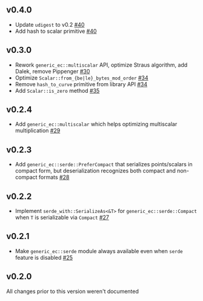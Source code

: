 ## v0.4.0
* Update `udigest` to v0.2 [#40]
* Add hash to scalar primitive [#40]

[#40]: https://github.com/dfns/generic-ec/pull/40

## v0.3.0
* Rework `generic_ec::multiscalar` API, optimize Straus algorithm, add Dalek, remove
  Pippenger [#30]
* Optimize `Scalar::from_{be|le}_bytes_mod_order` [#34]
* Remove `hash_to_curve` primitive from library API [#34]
* Add `Scalar::is_zero` method [#35]

[#30]: https://github.com/dfns/generic-ec/pull/30
[#34]: https://github.com/dfns/generic-ec/pull/34
[#35]: https://github.com/dfns/generic-ec/pull/35

## v0.2.4
* Add `generic_ec::multiscalar` which helps optimizing multiscalar multiplication [#29]

[#29]: https://github.com/dfns/generic-ec/pull/29

## v0.2.3
* Add `generic_ec::serde::PreferCompact` that serializes points/scalars in compact form,
  but deserialization recognizes both compact and non-compact formats [#28]

[#28]: https://github.com/dfns/generic-ec/pull/28

## v0.2.2
* Implement `serde_with::SerializeAs<&T>` for `generic_ec::serde::Compact` when `T` is
  serializable via `Compact` [#27]

[#27]: https://github.com/dfns/generic-ec/pull/27

## v0.2.1
* Make `generic_ec::serde` module always available even when `serde` feature is disabled [#25]

[#25]: https://github.com/dfns/generic-ec/pull/25

## v0.2.0

All changes prior to this version weren't documented
